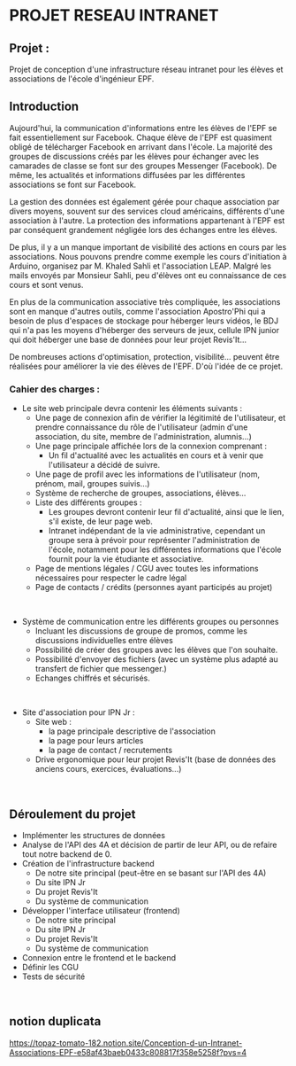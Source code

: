 # **PROJET RESEAU INTRANET**

## **Projet :**

Projet de conception d'une infrastructure réseau intranet pour les élèves et associations de l'école d'ingénieur EPF.

## **Introduction**

Aujourd'hui, la communication d'informations entre les élèves de l'EPF se fait essentiellement sur Facebook.
Chaque élève de l'EPF est quasiment obligé de télécharger Facebook en arrivant dans l'école. La majorité des groupes de discussions créés par les élèves pour échanger avec les camarades de classe se font sur des groupes Messenger (Facebook). De même, les actualités et informations diffusées par les différentes associations se font sur Facebook.

La gestion des données est également gérée pour chaque association par divers moyens, souvent sur des services cloud américains, différents d'une association à l'autre.
La protection des informations appartenant à l'EPF est par conséquent grandement négligée lors des échanges entre les élèves.

De plus, il y a un manque important de visibilité des actions en cours par les associations. Nous pouvons prendre comme exemple les cours d'initiation à Arduino, organisez par M. Khaled Sahli et l'association LEAP. Malgré les mails envoyés par Monsieur Sahli, peu d'élèves ont eu connaissance de ces cours et sont venus.

En plus de la communication associative très compliquée, les associations sont en manque d'autres outils, comme l'association Apostro'Phi qui a besoin de plus d'espaces de stockage pour héberger leurs vidéos, le BDJ qui n'a pas les moyens d'héberger des serveurs de jeux, cellule IPN junior qui doit héberger une base de données pour leur projet Revis'It...

De nombreuses actions d'optimisation, protection, visibilité... peuvent être réalisées pour améliorer la vie des élèves de l'EPF. D'où l'idée de ce projet.

### Cahier des charges :

- Le site web principale devra contenir les éléments suivants :
    - Une page de connexion afin de vérifier la légitimité de l'utilisateur, et prendre connaissance du rôle de l'utilisateur (admin d'une association, du site, membre de l'administration, alumnis...)
    - Une page principale affichée lors de la connexion comprenant :
        - Un fil d'actualité avec les actualités en cours et à venir que l'utilisateur a décidé de suivre.
    - Une page de profil avec les informations de l'utilisateur (nom, prénom, mail, groupes suivis...)
    - Système de recherche de groupes, associations, élèves...
    - Liste des différents groupes :
        - Les groupes devront contenir leur fil d'actualité, ainsi que le lien, s'il existe, de leur page web.
        - Intranet indépendant de la vie administrative, cependant un groupe sera à prévoir pour représenter l'administration de l'école, notamment pour les différentes informations que l'école fournit pour la vie étudiante et associative.
	- Page de mentions légales / CGU avec toutes les informations nécessaires pour respecter le cadre légal
	- Page de contacts / crédits (personnes ayant participés au projet)
<br>

- Système de communication entre les différents groupes ou personnes
	- Incluant les discussions de groupe de promos, comme les discussions individuelles entre élèves
	- Possibilité de créer des groupes avec les élèves que l'on souhaite.
	- Possibilité d'envoyer des fichiers (avec un système plus adapté au transfert de fichier que messenger.)
	- Echanges chiffrés et sécurisés.
<br>

- Site d'association pour IPN Jr :
	- Site web :
		- la page principale descriptive de l'association
		- la page pour leurs articles
		- la page de contact / recrutements
	- Drive ergonomique pour leur projet Revis'It (base de données des anciens cours, exercices, évaluations...)
<br>


## **Déroulement du projet**

- Implémenter les structures de données
- Analyse de l'API des 4A et décision de partir de leur API, ou de refaire tout notre backend de 0.
- Création de l'infrastructure backend
	- De notre site principal (peut-être en se basant sur l'API des 4A)
	- Du site IPN Jr
	- Du projet Revis'It
	- Du système de communication
- Développer l'interface utilisateur (frontend)
	- De notre site principal
	- Du site IPN Jr
	- Du projet Revis'It
	- Du système de communication
- Connexion entre le frontend et le backend
- Définir les CGU
- Tests de sécurité
<br>

## **notion duplicata**

https://topaz-tomato-182.notion.site/Conception-d-un-Intranet-Associations-EPF-e58af43baeb0433c808817f358e5258f?pvs=4
